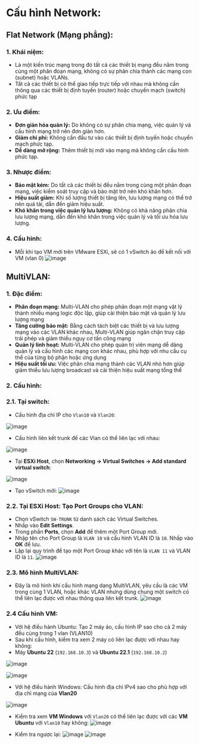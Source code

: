# Cấu hình Network:
## Flat Network (Mạng phẳng):
### 1. Khái niệm: 
-  Là một kiến trúc mạng trong đó tất cả các thiết bị mạng đều nằm trong cùng một phân đoạn mạng, không có sự phân chia thành các mạng con (subnet) hoặc VLANs.
-  Tất cả các thiết bị có thể giao tiếp trực tiếp với nhau mà không cần thông qua các thiết bị định tuyến (router) hoặc chuyển mạch (switch) phức tạp

### 2. Ưu điểm:
- **Đơn giản hóa quản lý:** Do không có sự phân chia mạng, việc quản lý và cấu hình mạng trở nên đơn giản hơn.
- **Giảm chi phí:** Không cần đầu tư vào các thiết bị định tuyến hoặc chuyển mạch phức tạp.
- **Dễ dàng mở rộng:** Thêm thiết bị mới vào mạng mà không cần cấu hình phức tạp.

### 3. Nhược điểm: 
- **Bảo mật kém:** Do tất cả các thiết bị đều nằm trong cùng một phân đoạn mạng, việc kiểm soát truy cập và bảo mật trở nên khó khăn hơn.
- **Hiệu suất giảm:** Khi số lượng thiết bị tăng lên, lưu lượng mạng có thể trở nên quá tải, dẫn đến giảm hiệu suất.
- **Khó khăn trong việc quản lý lưu lượng:** Không có khả năng phân chia lưu lượng mạng, dẫn đến khó khăn trong việc quản lý và tối ưu hóa lưu lượng.

### 4. Cấu hình:
- Mỗi khi tạo VM mới trên VMware ESXi, sẽ có 1 vSwitch ảo để kết nối với VM (vlan 0)
![image](https://github.com/user-attachments/assets/7a43e151-e7a4-4591-92bb-07e14f797361)


## MultiVLAN:
### 1. Đặc điểm:
- **Phân đoạn mạng:** Multi-VLAN cho phép phân đoạn một mạng vật lý thành nhiều mạng logic độc lập, giúp cải thiện bảo mật và quản lý lưu lượng mạng
- **Tăng cường bảo mật:** Bằng cách tách biệt các thiết bị và lưu lượng mạng vào các VLAN khác nhau, Multi-VLAN giúp ngăn chặn truy cập trái phép và giảm thiểu nguy cơ tấn công mạng
- **Quản lý linh hoạt:** Multi-VLAN cho phép quản trị viên mạng dễ dàng quản lý và cấu hình các mạng con khác nhau, phù hợp với nhu cầu cụ thể của từng bộ phận hoặc ứng dụng
- **Hiệu suất tối ưu:** Việc phân chia mạng thành các VLAN nhỏ hơn giúp giảm thiểu lưu lượng broadcast và cải thiện hiệu suất mạng tổng thể


### 2. Cấu hình: 
### 2.1. Tại switch:
- Cấu hình địa chỉ IP cho `Vlan10` và `Vlan20`:

![image](https://github.com/user-attachments/assets/d0a48c95-7ea7-4465-96c7-4d4fd458af46)

- Cấu hình liên kết trunk để các Vlan có thể liên lạc với nhau: 

![image](https://github.com/user-attachments/assets/2d7cfda6-6312-4048-85af-3666c578ae6e)

- Tại **ESXi Host**, chọn **Networking -> Virtual Switches -> Add standard virtual switch**:

![image](https://github.com/user-attachments/assets/6d55daef-8dfd-4052-a62c-3559cf55e597)

- Tạo vSwitch mới: 
![image](https://github.com/user-attachments/assets/dd7f021c-5532-409c-a258-06cbfeecee46)

### 2.2. Tại ESXi Host: Tạo Port Groups cho VLAN:
- Chọn vSwitch `SW-TRUNK` từ danh sách các Virtual Switches.
- Nhấp vào **Edit Settings**.
- Trong phần **Ports**, chọn **Add** để thêm một Port Group mới.
- Nhập tên cho Port Group là `VLAN 10` và cấu hình VLAN ID là `10`. Nhấp vào **OK** để lưu.
- Lặp lại quy trình để tạo một Port Group khác với tên là `VLAN 11` và VLAN ID là `11`.
![image](https://github.com/user-attachments/assets/f55b76c9-3b5c-4145-ae2a-4ea16f6760c5)

### 2.3. Mô hình MultiVLAN:
- Đây là mô hình khi cấu hình mạng dạng MultiVLAN, yêu cầu là các VM trong cùng 1 VLAN, hoặc khác VLAN nhưng dùng chung một switch có thể liên lạc được với nhau thông qua liên kết trunk. 
![image](https://github.com/user-attachments/assets/afb34af0-5900-4d0c-a1b4-48e6c3fdf476)


### 2.4 Cấu hình VM:
- Với hệ điều hành Ubuntu: Tạo 2 máy ảo, cấu hình IP sao cho cả 2 máy đều cùng trong 1 vlan (VLAN10)
- Sau khi cấu hình, kiểm tra xem 2 máy có liên lạc được với nhau hay không:
- Máy **Ubuntu 22** (`192.168.10.3`) và **Ubuntu 22.1** (`192.168.10.2`)

![image](https://github.com/user-attachments/assets/775ba11a-75b0-412d-b82a-46525183222b)

![image](https://github.com/user-attachments/assets/019802b0-6ac5-48fb-9c3d-3efdb20810e4)

- Với hệ điều hành Windows: Cấu hình địa chỉ IPv4 sao cho phù hợp với địa chỉ mạng của **Vlan20**

![image](https://github.com/user-attachments/assets/addbf555-1772-4bd3-b35a-f0c8b7e0a4ed)

- Kiểm tra xem **VM Windows** với `Vlan20` có thể liên lạc được với các **VM Ubuntu** với `Vlan10` hay không:
![image](https://github.com/user-attachments/assets/e94ae3eb-78f6-4b20-9ad6-7472174993cd)

- Kiểm tra ngược lại: 
![image](https://github.com/user-attachments/assets/ed7dcfc6-6a9c-4fd0-9eca-4d0df28584fe)
![image](https://github.com/user-attachments/assets/d527b5e4-45e5-4409-b54c-93fbb76c2f47)


